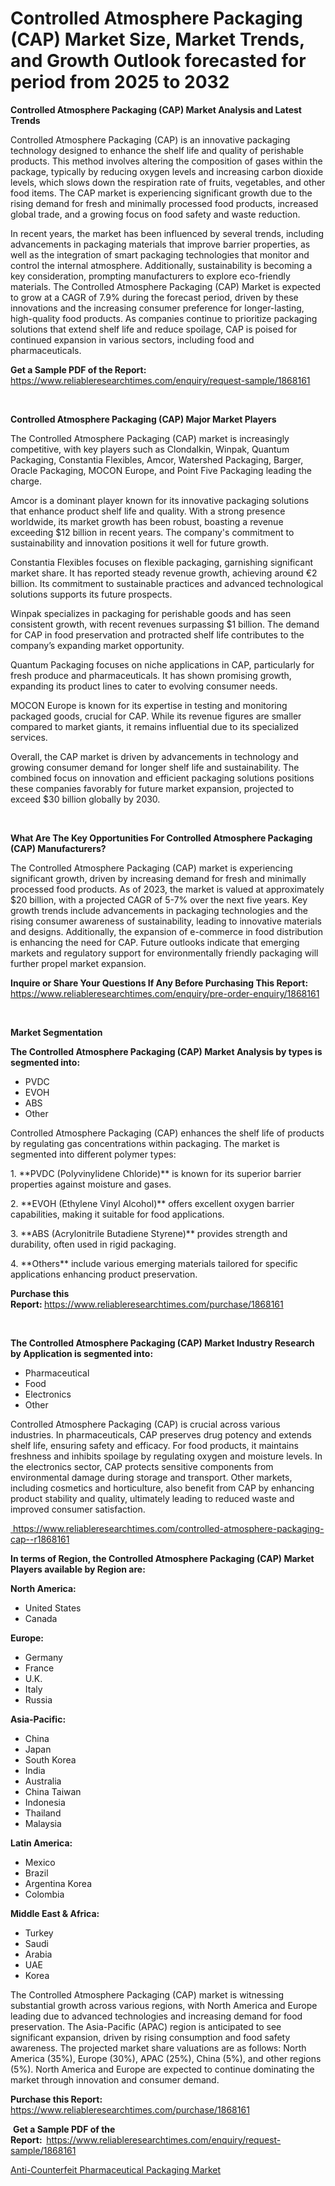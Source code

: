 <p><h1>Controlled Atmosphere Packaging (CAP) Market Size, Market Trends, and Growth Outlook forecasted for period from 2025 to 2032</h1></p><p><strong>Controlled Atmosphere Packaging (CAP) Market Analysis and Latest Trends</strong></p>
<p><p>Controlled Atmosphere Packaging (CAP) is an innovative packaging technology designed to enhance the shelf life and quality of perishable products. This method involves altering the composition of gases within the package, typically by reducing oxygen levels and increasing carbon dioxide levels, which slows down the respiration rate of fruits, vegetables, and other food items. The CAP market is experiencing significant growth due to the rising demand for fresh and minimally processed food products, increased global trade, and a growing focus on food safety and waste reduction.</p><p>In recent years, the market has been influenced by several trends, including advancements in packaging materials that improve barrier properties, as well as the integration of smart packaging technologies that monitor and control the internal atmosphere. Additionally, sustainability is becoming a key consideration, prompting manufacturers to explore eco-friendly materials. The Controlled Atmosphere Packaging (CAP) Market is expected to grow at a CAGR of 7.9% during the forecast period, driven by these innovations and the increasing consumer preference for longer-lasting, high-quality food products. As companies continue to prioritize packaging solutions that extend shelf life and reduce spoilage, CAP is poised for continued expansion in various sectors, including food and pharmaceuticals.</p></p>
<p><strong>Get a Sample PDF of the Report:&nbsp;</strong> <a href="https://www.reliableresearchtimes.com/enquiry/request-sample/1868161?utm_campaign=2193&utm_medium=2&utm_source=Github&utm_content=ia&utm_term=08032025&utm_id=controlled-atmosphere-packaging-cap">https://www.reliableresearchtimes.com/enquiry/request-sample/1868161</a></p>
<p>&nbsp;</p>
<p><strong>Controlled Atmosphere Packaging (CAP) Major Market Players</strong></p>
<p><p>The Controlled Atmosphere Packaging (CAP) market is increasingly competitive, with key players such as Clondalkin, Winpak, Quantum Packaging, Constantia Flexibles, Amcor, Watershed Packaging, Barger, Oracle Packaging, MOCON Europe, and Point Five Packaging leading the charge. </p><p>Amcor is a dominant player known for its innovative packaging solutions that enhance product shelf life and quality. With a strong presence worldwide, its market growth has been robust, boasting a revenue exceeding $12 billion in recent years. The company's commitment to sustainability and innovation positions it well for future growth.</p><p>Constantia Flexibles focuses on flexible packaging, garnishing significant market share. It has reported steady revenue growth, achieving around €2 billion. Its commitment to sustainable practices and advanced technological solutions supports its future prospects.</p><p>Winpak specializes in packaging for perishable goods and has seen consistent growth, with recent revenues surpassing $1 billion. The demand for CAP in food preservation and protracted shelf life contributes to the company’s expanding market opportunity.</p><p>Quantum Packaging focuses on niche applications in CAP, particularly for fresh produce and pharmaceuticals. It has shown promising growth, expanding its product lines to cater to evolving consumer needs.</p><p>MOCON Europe is known for its expertise in testing and monitoring packaged goods, crucial for CAP. While its revenue figures are smaller compared to market giants, it remains influential due to its specialized services.</p><p>Overall, the CAP market is driven by advancements in technology and growing consumer demand for longer shelf life and sustainability. The combined focus on innovation and efficient packaging solutions positions these companies favorably for future market expansion, projected to exceed $30 billion globally by 2030.</p></p>
<p>&nbsp;</p>
<p><strong>What Are The Key Opportunities For Controlled Atmosphere Packaging (CAP) Manufacturers?</strong></p>
<p><p>The Controlled Atmosphere Packaging (CAP) market is experiencing significant growth, driven by increasing demand for fresh and minimally processed food products. As of 2023, the market is valued at approximately $20 billion, with a projected CAGR of 5-7% over the next five years. Key growth trends include advancements in packaging technologies and the rising consumer awareness of sustainability, leading to innovative materials and designs. Additionally, the expansion of e-commerce in food distribution is enhancing the need for CAP. Future outlooks indicate that emerging markets and regulatory support for environmentally friendly packaging will further propel market expansion.</p></p>
<p><strong>Inquire or Share Your Questions If Any Before Purchasing This Report:</strong> <a href="https://www.reliableresearchtimes.com/enquiry/pre-order-enquiry/1868161?utm_campaign=2193&utm_medium=2&utm_source=Github&utm_content=ia&utm_term=08032025&utm_id=controlled-atmosphere-packaging-cap">https://www.reliableresearchtimes.com/enquiry/pre-order-enquiry/1868161</a></p>
<p>&nbsp;</p>
<p><strong>Market Segmentation</strong></p>
<p><strong>The Controlled Atmosphere Packaging (CAP) Market Analysis by types is segmented into:</strong></p>
<p><ul><li>PVDC</li><li>EVOH</li><li>ABS</li><li>Other</li></ul></p>
<p><p>Controlled Atmosphere Packaging (CAP) enhances the shelf life of products by regulating gas concentrations within packaging. The market is segmented into different polymer types: </p><p>1. **PVDC (Polyvinylidene Chloride)** is known for its superior barrier properties against moisture and gases. </p><p>2. **EVOH (Ethylene Vinyl Alcohol)** offers excellent oxygen barrier capabilities, making it suitable for food applications. </p><p>3. **ABS (Acrylonitrile Butadiene Styrene)** provides strength and durability, often used in rigid packaging. </p><p>4. **Others** include various emerging materials tailored for specific applications enhancing product preservation.</p></p>
<p><strong>Purchase this Report:&nbsp;</strong><a href="https://www.reliableresearchtimes.com/purchase/1868161?utm_campaign=2193&utm_medium=2&utm_source=Github&utm_content=ia&utm_term=08032025&utm_id=controlled-atmosphere-packaging-cap">https://www.reliableresearchtimes.com/purchase/1868161</a></p>
<p>&nbsp;</p>
<p><strong>The Controlled Atmosphere Packaging (CAP) Market Industry Research by Application is segmented into:</strong></p>
<p><ul><li>Pharmaceutical</li><li>Food</li><li>Electronics</li><li>Other</li></ul></p>
<p><p>Controlled Atmosphere Packaging (CAP) is crucial across various industries. In pharmaceuticals, CAP preserves drug potency and extends shelf life, ensuring safety and efficacy. For food products, it maintains freshness and inhibits spoilage by regulating oxygen and moisture levels. In the electronics sector, CAP protects sensitive components from environmental damage during storage and transport. Other markets, including cosmetics and horticulture, also benefit from CAP by enhancing product stability and quality, ultimately leading to reduced waste and improved consumer satisfaction.</p></p>
<p><a href="https://www.reliableresearchtimes.com/controlled-atmosphere-packaging-cap--r1868161?utm_campaign=2193&utm_medium=2&utm_source=Github&utm_content=ia&utm_term=08032025&utm_id=controlled-atmosphere-packaging-cap">&nbsp;https://www.reliableresearchtimes.com/controlled-atmosphere-packaging-cap--r1868161</a></p>
<p><strong>In terms of Region, the Controlled Atmosphere Packaging (CAP) Market Players available by Region are:</strong></p>
<p>
    <p> <strong> North America: </strong>
        <ul>
            <li>United States</li>
            <li>Canada</li>
        </ul>
        </p> 
    <p> <strong> Europe: </strong>
        <ul>
            <li>Germany</li>
            <li>France</li>
            <li>U.K.</li>
            <li>Italy</li>
            <li>Russia</li>
        </ul>
        </p> 
    <p> <strong> Asia-Pacific: </strong>
        <ul>
            <li>China</li>
            <li>Japan</li>
            <li>South Korea</li>
            <li>India</li>
            <li>Australia</li>
            <li>China Taiwan</li>
            <li>Indonesia</li>
            <li>Thailand</li>
            <li>Malaysia</li>
        </ul>
        </p> 
    <p> <strong> Latin America: </strong>
        <ul>
            <li>Mexico</li>
            <li>Brazil</li>
            <li>Argentina Korea</li>
            <li>Colombia</li>
        </ul>
        </p> 
    <p> <strong> Middle East & Africa: </strong>
        <ul>
            <li>Turkey</li>
            <li>Saudi</li>
            <li>Arabia</li>
            <li>UAE</li>
            <li>Korea</li>
        </ul>
    </p>
    </p>
<p><p>The Controlled Atmosphere Packaging (CAP) market is witnessing substantial growth across various regions, with North America and Europe leading due to advanced technologies and increasing demand for food preservation. The Asia-Pacific (APAC) region is anticipated to see significant expansion, driven by rising consumption and food safety awareness. The projected market share valuations are as follows: North America (35%), Europe (30%), APAC (25%), China (5%), and other regions (5%). North America and Europe are expected to continue dominating the market through innovation and consumer demand.</p></p>
<p><strong>Purchase this Report: </strong><a href="https://www.reliableresearchtimes.com/purchase/1868161?utm_campaign=2193&utm_medium=2&utm_source=Github&utm_content=ia&utm_term=08032025&utm_id=controlled-atmosphere-packaging-cap">https://www.reliableresearchtimes.com/purchase/1868161</a></p>
<p>&nbsp;<strong>Get a Sample PDF of the Report:&nbsp;&nbsp;</strong><a href="https://www.reliableresearchtimes.com/enquiry/request-sample/1868161?utm_campaign=2193&utm_medium=2&utm_source=Github&utm_content=ia&utm_term=08032025&utm_id=controlled-atmosphere-packaging-cap">https://www.reliableresearchtimes.com/enquiry/request-sample/1868161</a></p>
<p><strong></strong></p>
<p><p><a href="https://github.com/ygfu6u/Market-Research-Report-List-1/blob/main/anti-counterfeit-pharmaceutical-packaging-market.md?utm_campaign=2193&utm_medium=2&utm_source=Github&utm_content=ia&utm_term=08032025&utm_id=controlled-atmosphere-packaging-cap">Anti-Counterfeit Pharmaceutical Packaging Market</a></p></p>